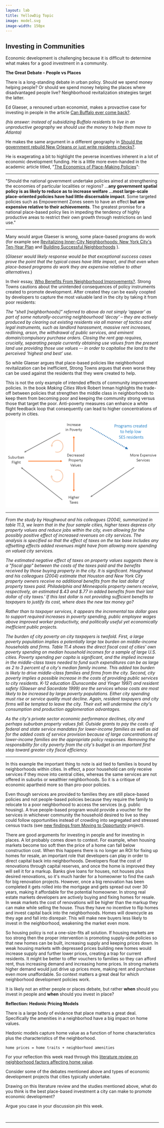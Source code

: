 ```yaml
---
layout: lab
title: YellowDig Topic
image: model.svg
image-width: 150px
---
```


<div class = "uk-container uk-container-small">

## Investing in Communities

Economic development is challenging because it is difficult to determine what makes for a good investment in a community. 

**The Great Debate - People vs Places**

There is a long-standing debate in urban policy. Should we spend money helping people? Or should we spend money helping the places where disadvantaged people live? Neighborhood revitalization strategies target the latter. 

Ed Glaeser, a renouned urban economist, makes a provactive case for investing in people in the article [Can Buffalo ever come back?](https://www.city-journal.org/html/can-buffalo-ever-come-back-13050.html). 

*(his answer: instead of subsidizing Buffalo residents to live in an unproductive geography we should use the money to help them move to Atlanta)*

He makes the same argument in a different geography in [Should the government rebuild New Orleans or just write residents checks?](https://are.berkeley.edu/~ligon/Teaching/EEP100/glaeser05.pdf).

He is exagerating a bit to highlight the peverse incentives inherent in a lot of economic development funding. He is a little more even-handed in the academic article titled, "[The Economics of Place-Making Policies](https://github.com/DS4PS/cpp-528-spr-2020/raw/master/articles/revitalization/the-economics-of-place-making-policies.pdf)":

-----

"Should the national government undertake policies aimed at strengthening the economies of particular localities or regions? ...**any government spatial policy is as likely to reduce as to increase welfare ...most large-scale place-oriented policies have had little discernable impact**.  Some targeted policies such as Empowerment Zones seem to have an effect **but are expensive relative to their achievements**. The greatest promise for a national place-based policy lies in impeding the tendency of highly productive areas to restrict their own growth through restrictions on land use."

-----

Many would argue Glaeser is wrong, some place-based programs do work (for example see [Revitalizing Inner-City Neighborhoods: New York City's Ten-Year Plan](https://github.com/DS4PS/cpp-528-spr-2020/raw/master/articles/revitalization/Revitalizing_Inner_City_Neighborhoods.pdf) and [Building Successful Neighborhoods](https://github.com/DS4PS/cpp-528-spr-2020/raw/master/articles/revitalization/building-successful-neighborhoods.pdf) ). 

(*Glaeser would likely response would be that exceptional success cases prove the point that the typical cases have little impact, and that even when place-based programs do work they are expensive relative to other alternatives.*)

In their essay, [Who Benefits From Neighborhood Improvements?](https://www.strongtowns.org/journal/2017/11/1/who-benefits-from-neighborhood-improvements). Strong Towns cautions about the unintended consequences of policy instruments created to promote development. After created they can be easily coopted by developers to capture the most valuable land in the city by taking it from poor residents: 

*The “shell [neighborhoods]” referred to above do not simply ‘appear’ as part of some naturally-occurring neighbourhood ‘decay’ – they are actively produced by clearing out existing residents via all manner of tactics and legal instruments, such as landlord harassment, massive rent increases, redlining, arson, the withdrawal of public services, and eminent domain/compulsory purchase orders. Closing the rent gap requires, crucially, separating people currently obtaining use values from the present land use providing those use values -- in order to capitalise the land to the perceived ‘highest and best’ use.*

So while Glaeser argues that place-based policies like neighborhood revitalization can be inefficient, Strong Towns argues that even worse they can be used against the residents that they were created to help. 

This is not the only example of intended effects of community improvement policies. In the book *Making Cities Work* Robert Inman highlights the trade-off between policies that strengthen the middle class in neighborhoods to keep them from becoming poor and keeping the community strong versus those that target the poor. Anti-poverty measures can enhance a white flight feedback loop that consequently can lead to higher concentrations of poverty in cities. 

![](../assets/img/poverty-feedback-loop.png)


<hr>

*From the study by Haughwout and his colleagues (2004), summarized in table 11.3, we learn that in the four sample cities, higher taxes depress city property values and reduce jobs within the city, even allowing for the possibly positive effect of increased revenues on city services. The analysis is specified so that the effect of taxes on the tax base includes any offsetting effects added revenues might have from allowing more spending on valued city services.* 

*The estimated negative effect of taxes on property values suggests there is a "fiscal gap" between the costs of the taxes paid and the benefits received by those buying property in the city. It is significant. Haughwout and his colleagues (2004) estimate that Houston and New York City property owners receive no additional benefits from the last dollar of property taxes paid. Philadelphia and Minneapolis property owners receive, respectively, an estimated $.43 and $.77 in added benefits from their last dollar of city taxes.' If this last dollar is not providing sufficient benefits to taxpayers to justify its cost, where does the new tax money go?*

*Rather than to taxpayer services, it appears the incremental tax dollar goes to support required increases in poverty spending, public employee wages above improved worker productivity, and politically useful yet economically inefficient public projects.*

*The burden of city poverty on city taxpayers is twofold. First, a large poverty population implies a potentially large tax burden on middle-income households and firms. Table 11.4 shows the direct fiscal cost of cities' own poverty spending on median household incomes for a sample of large U.S. cities. Poverty spending per capita is significant, and the implied increase in the middle-class taxes needed to fund such expenditures can be as large as 2 to 3 percent of a city's median family income. This added tax burden is likely to drive middle-class families and firms from the city. Second, city poverty implies a possible increase in the costs of providing public services to city residents. K-12 education (Dunscombe and Yinger 1997) and resident safety (Glaeser and Sacerdote 1999) are the services whose costs are most likely to be increased by large poverty populations. Either city spending must rise or service quality must decline. Again, resident taxpayers and city firms will be tempted to leave the city. Their exit will undermine the city's consumption and production agglomeration advantages.*

*As the city's private sector economic performance declines, city and perhaps suburban property values fall. Outside grants to pay the costs of federal and state service mandates for lower-income families as well as aid for the added costs of service provision because of large concentrations of lower-income families are the appropriate policy responses. Removing the responsibility for city poverty from the city's budget is an important first step toward greater city fiscal efficiency.*

<hr>

In this example the important thing to note is aid tied to families is bound by neighborhoods within cities. In effect, a poor household can only receive services if they move into central cities, whereas the same services are not offered in suburbs or wealthier neighborhoods. So it is a critique of economic apartheid more so than pro-poor policies. 

Even though services are provided to families they are still place-based policies and not people-based policies because they require the family to relocate to a poor neighborhood to access the services (e.g. public housing). A true people-based program would provide a voucher for the services in whichever community the household desired to live so they could follow opportunities instead of crowding into segregated and stressed census tracts (see [new findings from Moving to Opportunity](https://www.brookings.edu/blog/social-mobility-memos/2015/05/06/sociologys-revenge-moving-to-opportunity-mto-revisited/) project). 

There are good arguments for investing in people and for investing in places. A lot probably comes down to context. For example, when housing markets become too soft then the price of a home can fall below construction cost. When this happens there is no longer an ROI for fixing up homes for resale, an important role that developers can play in order to direct capital back into neighborhoods. Developers float the cost of renovations through capital reserves, and once the home is improved they will sell it for a markup. Banks give loans for houses, not houses plus desired renovations, so it's much harder for a homeowner to find the cash for big renovation projects. However, once a big renovation has been completed it gets rolled into the mortgage and gets spread out over 30 years, making it affordable for the potential homeowner. In strong real estate markets developers are actively buying and fixing homes for resale. In weak markets the cost of renovations will be higher than the markup they can make while selling the house. Thus they have no incentive to flip homes and invest capital back into the neighborhoods. Homes will downcycle as they age and fall into disrepair. This will make new buyers less likely to invest in the neighborhood, weakening the market even more. 

So housing policy is not a one-size-fits all solution. If housing markets are too strong then the proper intervention is promoting supply-side policies so that new homes can be built, increasing supply and keeping prices down. In weak housing markets with depressed prices building new homes would increase supply and further lower prices, creating a trap for current residents. It might be better to offer vouchers to families so they can afford rent, thus increasing demand and increasing home prices. In strong markets higher demand would just drive up prices more, making rent and purchase even more unaffordable. So context matters a great deal for which neighborhood development policies work. 

It is likely not an either people or places debate, but rather **when** should you invest in people and **when** should you invest in place? 

**Reflection: Hedonic Pricing Models**

There is a large body of evidence that place matters a great deal. Specifically the amenities in a neighborhod have a big impact on home values. 

Hedonic models capture home value as a function of home characteristics plus the characteristics of the neighborhood. 

```
home prices = home traits + neighborhood amenities
```

For your reflection this week read through this [literature review on neighborhood factors affecting home value](https://lecy.github.io/SyracuseLandBank/litreview.html). 

Consider some of the debates mentioned above and types of economic development projects that cities typically undertake. 

Drawing on this literature review and the studies mentioned above, what do you think is the best place-based investment a city can make to promote economic development? 

Argue you case in your discussion pin this week. 

<br>
<hr>
<br>
<br>

</div>
